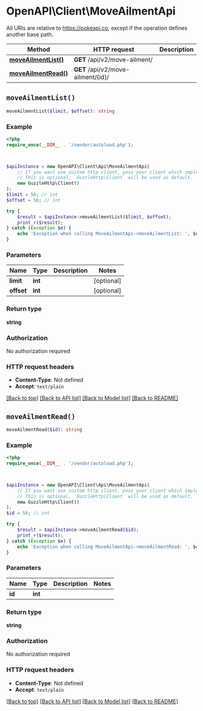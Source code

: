 # OpenAPI\Client\MoveAilmentApi

All URIs are relative to https://pokeapi.co, except if the operation defines another base path.

| Method | HTTP request | Description |
| ------------- | ------------- | ------------- |
| [**moveAilmentList()**](MoveAilmentApi.md#moveAilmentList) | **GET** /api/v2/move-ailment/ |  |
| [**moveAilmentRead()**](MoveAilmentApi.md#moveAilmentRead) | **GET** /api/v2/move-ailment/{id}/ |  |


## `moveAilmentList()`

```php
moveAilmentList($limit, $offset): string
```



### Example

```php
<?php
require_once(__DIR__ . '/vendor/autoload.php');



$apiInstance = new OpenAPI\Client\Api\MoveAilmentApi(
    // If you want use custom http client, pass your client which implements `GuzzleHttp\ClientInterface`.
    // This is optional, `GuzzleHttp\Client` will be used as default.
    new GuzzleHttp\Client()
);
$limit = 56; // int
$offset = 56; // int

try {
    $result = $apiInstance->moveAilmentList($limit, $offset);
    print_r($result);
} catch (Exception $e) {
    echo 'Exception when calling MoveAilmentApi->moveAilmentList: ', $e->getMessage(), PHP_EOL;
}
```

### Parameters

| Name | Type | Description  | Notes |
| ------------- | ------------- | ------------- | ------------- |
| **limit** | **int**|  | [optional] |
| **offset** | **int**|  | [optional] |

### Return type

**string**

### Authorization

No authorization required

### HTTP request headers

- **Content-Type**: Not defined
- **Accept**: `text/plain`

[[Back to top]](#) [[Back to API list]](../../README.md#endpoints)
[[Back to Model list]](../../README.md#models)
[[Back to README]](../../README.md)

## `moveAilmentRead()`

```php
moveAilmentRead($id): string
```



### Example

```php
<?php
require_once(__DIR__ . '/vendor/autoload.php');



$apiInstance = new OpenAPI\Client\Api\MoveAilmentApi(
    // If you want use custom http client, pass your client which implements `GuzzleHttp\ClientInterface`.
    // This is optional, `GuzzleHttp\Client` will be used as default.
    new GuzzleHttp\Client()
);
$id = 56; // int

try {
    $result = $apiInstance->moveAilmentRead($id);
    print_r($result);
} catch (Exception $e) {
    echo 'Exception when calling MoveAilmentApi->moveAilmentRead: ', $e->getMessage(), PHP_EOL;
}
```

### Parameters

| Name | Type | Description  | Notes |
| ------------- | ------------- | ------------- | ------------- |
| **id** | **int**|  | |

### Return type

**string**

### Authorization

No authorization required

### HTTP request headers

- **Content-Type**: Not defined
- **Accept**: `text/plain`

[[Back to top]](#) [[Back to API list]](../../README.md#endpoints)
[[Back to Model list]](../../README.md#models)
[[Back to README]](../../README.md)
